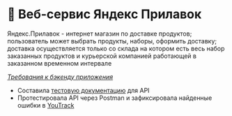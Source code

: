 # 🛒 Веб-сервис Яндекс Прилавок
Яндекс.Прилавок - интернет магазин по доставке продуктов; пользователь может выбрать продукты, наборы, оформить доставку; доставка осуществляется только со склада на котором есть весь набор заказанных продуктов и курьерской компанией работающей в заказанном временном интервале

<a href="https://docs.google.com/spreadsheets/d/1xns4B3sT83l_ZyJq4E730xW8LHhaBzHpIymnWaui6Xk/edit?usp=sharing">_Требования к бэкенду приложения_</a>

* Составила <a href="https://code.s3.yandex.net/qa/files/backend_requirements.pdf">тестовую документацию</a> для API
* Протестировала API через Postman и зафиксировала найденные ошибки в <a href="https://msenchenkova.youtrack.cloud/tag/sprint%203-4?q=%D1%82%D0%B5%D0%B3:%20%D0%AF%D0%9F%D1%80%D0%B8%D0%BB%D0%B0%D0%B2%D0%BE%D0%BA">YouTrack</a>
